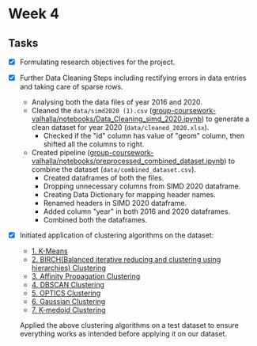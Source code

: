 # Week 4

## Tasks
- [X] Formulating research objectives for the project.

- [X]  Further Data Cleaning Steps including rectifying errors in data entries and taking care of sparse rows.
    - Analysing both the data files of year 2016 and 2020.
    - Cleaned the `data/simd2020 (1).csv` ([group-coursework-valhalla/notebooks/Data_Cleaning_simd_2020.ipynb](https://github.com/dmml-heriot-watt/group-coursework-valhalla/blob/main/notebooks/Data_Cleaning_simd_2020.ipynb)) to generate a clean dataset for year 2020 (`data/cleaned_2020.xlsx`).
		- Checked if the "id" column has value of "geom" column, then shifted all the columns to right.
    - Created pipeline ([group-coursework-valhalla/notebooks/preprocessed_combined_dataset.ipynb](https://github.com/dmml-heriot-watt/group-coursework-valhalla/blob/main/notebooks/preprocessed_combined_dataset.ipynb)) to combine the dataset (`data/combined_dataset.csv`).
		- Created dataframes of both the files.
		- Dropping unnecessary columns from SIMD 2020 dataframe.
		- Creating Data Dictionary for mapping header names.
		- Renamed headers in SIMD 2020 dataframe.
		- Added column "year" in both 2016 and 2020 dataframes.
		- Combined both the dataframes.

- [X] Initiated application of clustering algorithms on the dataset:
	
	* [1. K-Means](../notebooks/Kmeans_clustering.ipynb)
    * [2. BIRCH(Balanced iterative reducing and clustering using hierarchies) Clustering](../notebooks/BIRCH_Clustering.ipynb)
    * [3. Affinity Propagation Clustering](../notebooks/Clustering_Scripts.ipynb)
    * [4. DBSCAN Clustering](../notebooks/DBSCAN_Clustering_Output.ipynb)
	* [5. OPTICS Clustering](../notebooks/OPTICS_Clustering.ipynb)
	* [6. Gaussian Clustering](../notebooks/Clustering_Scripts.ipynb)
	* [7. K-medoid Clustering](../notebooks/KMediod_Cluster.ipynb)
    
    Applied the above clustering algorithms on a test dataset to ensure everything works as intended before applying it on our dataset.
